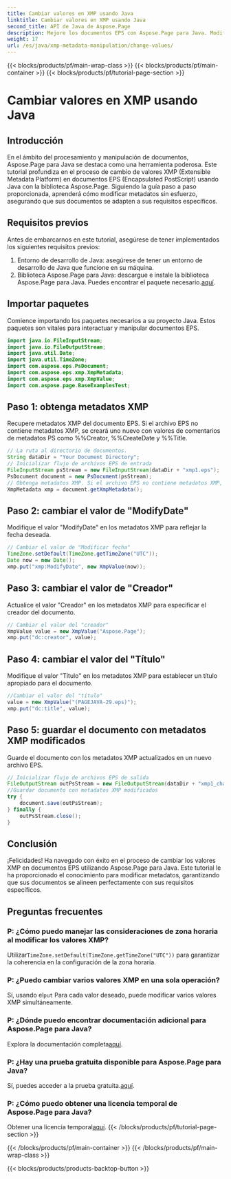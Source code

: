 ```yaml
---
title: Cambiar valores en XMP usando Java
linktitle: Cambiar valores en XMP usando Java
second_title: API de Java de Aspose.Page
description: Mejore los documentos EPS con Aspose.Page para Java. Modifique los metadatos XMP sin esfuerzo para obtener contenido personalizado y profesional. #DesarrolloJava
weight: 17
url: /es/java/xmp-metadata-manipulation/change-values/
---
```


{{< blocks/products/pf/main-wrap-class >}}
{{< blocks/products/pf/main-container >}}
{{< blocks/products/pf/tutorial-page-section >}}

# Cambiar valores en XMP usando Java

## Introducción
En el ámbito del procesamiento y manipulación de documentos, Aspose.Page para Java se destaca como una herramienta poderosa. Este tutorial profundiza en el proceso de cambio de valores XMP (Extensible Metadata Platform) en documentos EPS (Encapsulated PostScript) usando Java con la biblioteca Aspose.Page. Siguiendo la guía paso a paso proporcionada, aprenderá cómo modificar metadatos sin esfuerzo, asegurando que sus documentos se adapten a sus requisitos específicos.
## Requisitos previos
Antes de embarcarnos en este tutorial, asegúrese de tener implementados los siguientes requisitos previos:
1. Entorno de desarrollo de Java: asegúrese de tener un entorno de desarrollo de Java que funcione en su máquina.
2.  Biblioteca Aspose.Page para Java: descargue e instale la biblioteca Aspose.Page para Java. Puedes encontrar el paquete necesario.[aquí](https://releases.aspose.com/page/java/).
## Importar paquetes
Comience importando los paquetes necesarios a su proyecto Java. Estos paquetes son vitales para interactuar y manipular documentos EPS.
```java
import java.io.FileInputStream;
import java.io.FileOutputStream;
import java.util.Date;
import java.util.TimeZone;
import com.aspose.eps.PsDocument;
import com.aspose.eps.xmp.XmpMetadata;
import com.aspose.eps.xmp.XmpValue;
import com.aspose.page.BaseExamplesTest;
```
## Paso 1: obtenga metadatos XMP
Recupere metadatos XMP del documento EPS. Si el archivo EPS no contiene metadatos XMP, se creará uno nuevo con valores de comentarios de metadatos PS como %%Creator, %%CreateDate y %%Title.
```java
// La ruta al directorio de documentos.
String dataDir = "Your Document Directory";
// Inicializar flujo de archivos EPS de entrada
FileInputStream psStream = new FileInputStream(dataDir + "xmp1.eps");
PsDocument document = new PsDocument(psStream);
// Obtenga metadatos XMP. Si el archivo EPS no contiene metadatos XMP, se crea uno nuevo con valores de los comentarios de metadatos PS
XmpMetadata xmp = document.getXmpMetadata();
```
## Paso 2: cambiar el valor de "ModifyDate"
Modifique el valor "ModifyDate" en los metadatos XMP para reflejar la fecha deseada.
```java
// Cambiar el valor de "Modificar fecha"
TimeZone.setDefault(TimeZone.getTimeZone("UTC"));
Date now = new Date();
xmp.put("xmp:ModifyDate", new XmpValue(now));
```
## Paso 3: cambiar el valor de "Creador"
Actualice el valor "Creador" en los metadatos XMP para especificar el creador del documento.
```java
// Cambiar el valor del "creador"
XmpValue value = new XmpValue("Aspose.Page");
xmp.put("dc:creator", value);
```
## Paso 4: cambiar el valor del "Título"
Modifique el valor "Título" en los metadatos XMP para establecer un título apropiado para el documento.
```java
//Cambiar el valor del "título"
value = new XmpValue("(PAGEJAVA-29.eps)");
xmp.put("dc:title", value);
```
## Paso 5: guardar el documento con metadatos XMP modificados
Guarde el documento con los metadatos XMP actualizados en un nuevo archivo EPS.
```java
// Inicializar flujo de archivos EPS de salida
FileOutputStream outPsStream = new FileOutputStream(dataDir + "xmp1_changed.eps");
//Guardar documento con metadatos XMP modificados
try {
    document.save(outPsStream);
} finally {
    outPsStream.close();
}
```
## Conclusión
¡Felicidades! Ha navegado con éxito en el proceso de cambiar los valores XMP en documentos EPS utilizando Aspose.Page para Java. Este tutorial le ha proporcionado el conocimiento para modificar metadatos, garantizando que sus documentos se alineen perfectamente con sus requisitos específicos.
## Preguntas frecuentes
### P: ¿Cómo puedo manejar las consideraciones de zona horaria al modificar los valores XMP?
 Utilizar`TimeZone.setDefault(TimeZone.getTimeZone("UTC"))` para garantizar la coherencia en la configuración de la zona horaria.
### P: ¿Puedo cambiar varios valores XMP en una sola operación?
 Sí, usando el`put` Para cada valor deseado, puede modificar varios valores XMP simultáneamente.
### P: ¿Dónde puedo encontrar documentación adicional para Aspose.Page para Java?
 Explora la documentación completa[aquí](https://reference.aspose.com/page/java/).
### P: ¿Hay una prueba gratuita disponible para Aspose.Page para Java?
 Sí, puedes acceder a la prueba gratuita.[aquí](https://releases.aspose.com/).
### P: ¿Cómo puedo obtener una licencia temporal de Aspose.Page para Java?
 Obtener una licencia temporal[aquí](https://purchase.aspose.com/temporary-license/).
{{< /blocks/products/pf/tutorial-page-section >}}

{{< /blocks/products/pf/main-container >}}
{{< /blocks/products/pf/main-wrap-class >}}

{{< blocks/products/products-backtop-button >}}
